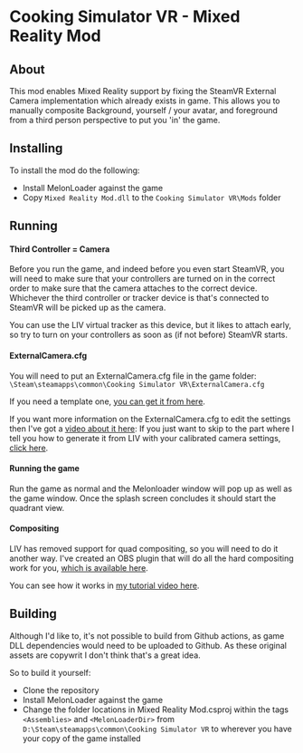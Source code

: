 # Cooking Simulator VR - Mixed Reality Mod

## About
This mod enables Mixed Reality support by fixing the SteamVR External Camera implementation which already exists in game. This allows you to manually composite Background, yourself / your avatar, and foreground from a third person perspective to put you 'in' the game.
## Installing
To install the mod do the following:
* Install MelonLoader against the game
* Copy `Mixed Reality Mod.dll` to the  `Cooking Simulator VR\Mods` folder

## Running
#### Third Controller = Camera

Before you run the game, and indeed before you even start SteamVR, you will need to make sure that your controllers are turned on in the correct order to make sure that the camera attaches to the correct device. 
Whichever the third controller or tracker device is that's connected to SteamVR will be picked up as the camera.

You can use the LIV virtual tracker as this device, but it likes to attach early, so try to turn on your controllers as soon as (if not before) SteamVR starts.


#### ExternalCamera.cfg

You will need to put an ExternalCamera.cfg file in the game folder: `\Steam\steamapps\common\Cooking Simulator VR\ExternalCamera.cfg`

If you need a template one, 
[you can get it from here](https://github.com/Hacked-Mixed-Reality/Mixed-Reality-Example-Files/blob/main/ExternalCamera.cfg).

If you want more information on the ExternalCamera.cfg to edit the settings then I've got a [video about it here](https://youtu.be/-JGRTxSIRq4): 
If you just want to skip to the part where I tell you how to generate it from LIV with your calibrated camera settings, 
[click here](https://youtu.be/-JGRTxSIRq4?t=549).

#### Running the game
Run the game as normal and the Melonloader window will pop up as well as the game window. Once the splash screen concludes it should start the quadrant view.

#### Compositing 
LIV has removed support for quad compositing, so you will need to do it another way. I've created an OBS plugin that will do all the hard compositing work for you, 
[which is available here](https://github.com/Hacked-Mixed-Reality/MixedRealityQuadCompositor).

You can see how it works in 
[my tutorial video here](https://youtu.be/kVuOIPcCZDw).

## Building
Although I'd like to, it's not possible to build from Github actions, as game DLL dependencies would need to be uploaded to Github. As these original assets are copywrit I don't think that's a great idea.

So to build it yourself:
* Clone the repository
* Install MelonLoader against the game
* Change the folder locations in Mixed Reality Mod.csproj within the tags `<Assemblies>` and `<MelonLoaderDir>` from `D:\Steam\steamapps\common\Cooking Simulator VR` to wherever you have your copy of the game installed